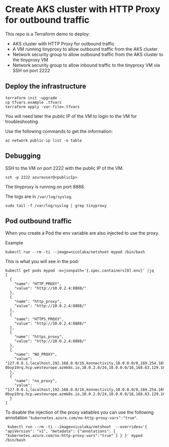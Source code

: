 # Create AKS cluster with HTTP Proxy for outbound traffic

This repo is a Terraform demo to deploy:
* AKS cluster with HTTP Proxy for outbound traffic
* A VM running tinyproxy to allow outbound traffic from the AKS cluster
* Network security group to allow outbound traffic from the AKS cluster to the tinyproxy VM
* Network security group to allow inbound traffic to the tinyproxy VM via SSH on port 2222


## Deploy the infrastructure

```
terraform init -upgrade
cp tfvars.example .tfvars
terraform apply -var-file=.tfvars
```

You will need later the public IP of the VM to login to the VM for troubleshooting.

Use the following commands to get the information:

```
az network public-ip list -o table
```

## Debugging

SSH to the VM on port 2222 with the public IP of the VM.

```
ssh -p 2222 azureuser@<publicIp>
```

The tinyproxy is running on port 8888.

The logs are in `/var/log/syslog`.

`sudo tail -f /var/log/syslog | grep tinyproxy`


## Pod outbound traffic

When you create a Pod the env variable are also injected to use the proxy.

Example
```
kubectl run --rm -ti --image=nicolaka/netshoot mypod /bin/bash
```

This is what you will see in the pod:

```
kubectl get pods mypod -o=jsonpath='{.spec.containers[0].env}' |jq
[
  {
    "name": "HTTP_PROXY",
    "value": "http://10.0.2.4:8888/"
  },
  {
    "name": "http_proxy",
    "value": "http://10.0.2.4:8888/"
  },
  {
    "name": "HTTPS_PROXY",
    "value": "http://10.0.2.4:8888/"
  },
  {
    "name": "https_proxy",
    "value": "http://10.0.2.4:8888/"
  },
  {
    "name": "NO_PROXY",
    "value": "127.0.0.1,localhost,192.168.0.0/16,konnectivity,10.0.0.0/8,169.254.169.254,myakscluster-0bvp19rq.hcp.westeurope.azmk8s.io,10.0.2.0/24,10.0.0.0/16,168.63.129.16"
  },
  {
    "name": "no_proxy",
    "value": "127.0.0.1,localhost,192.168.0.0/16,konnectivity,10.0.0.0/8,169.254.169.254,myakscluster-0bvp19rq.hcp.westeurope.azmk8s.io,10.0.2.0/24,10.0.0.0/16,168.63.129.16"
  }
]
```

To disable the injection of the proxy vatiables you can use the following annotation `"kubernetes.azure.com/no-http-proxy-vars":"true"`.

```
 kubectl run --rm -ti --image=nicolaka/netshoot  --overrides='{ "apiVersion": "v1", "metadata": {"annotations": { "kubernetes.azure.com/no-http-proxy-vars":"true" } } }' mypod /bin/bash
 ```